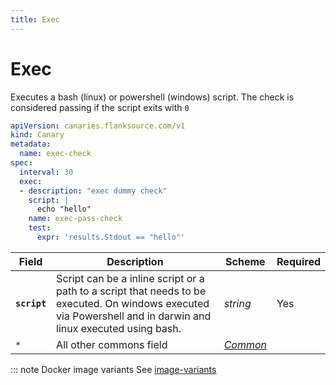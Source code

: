 ```yaml
---
title: Exec
---
```


# <Icon name="console"/> Exec

<Standard/>

Executes a bash (linux) or  powershell (windows) script. The check is considered passing if the script exits with `0`

```yaml
apiVersion: canaries.flanksource.com/v1
kind: Canary
metadata:
  name: exec-check
spec:
  interval: 30
  exec:
  - description: "exec dummy check"
    script: |
      echo "hello"
    name: exec-pass-check
    test:
      expr: 'results.Stdout == "hello"'
```

| Field | Description | Scheme | Required |
| ----- | ----------- | ------ | -------- |
| **`script`** | Script can be a inline script or a path to a script that needs to be executed. On windows executed via Powershell and in darwin and linux executed using bash. | *string* | Yes |
| `*` | All other commons field | [*Common*](common) |  |

::: note Docker image variants
See [image-variants](/image-variants)

